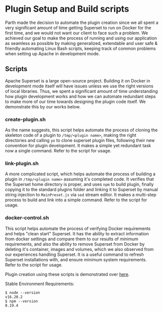 # Plugin Setup and Build scripts

Parth made the decision to automate the plugin creation since we all spent a very significant amount of time getting Superset to run on Docker for the first time, and we would not want our client to face such a problem. We achieved our goal to make the process of running and using our application as seamless as possible by making generalized, extendable and user safe & friendly automating Linux Bash scripts, keeping track of common problems when setting up Apache in development mode.

## Scripts

Apache Superset is a large open-source project. Building it on Docker in development mode itself will have issues unless we use the right versions of local libraries. Thus, we spent a significant amount of time understanding how plugin development works and how we can automate redundant steps to make more of our time towards designing the plugin code itself. We demonstrate this by our works below.

### create-plugin.sh

As the name suggests, this script helps automate the process of cloning the skeleton code of a plugin to `/tmp/<plugin name>`, making the right directories and calling `yo` to clone superset plugin files, following their new convention for plugin development. It makes a simple yet redundant task now a single command. Refer to the script for usage.

### link-plugin.sh

A more complicated script, which helps automate the process of building a plugin in `/tmp/<plugin name>` assuming it's completed code. It verifies that the Superset home directory is proper, and uses `npm` to build plugin, finally copying it to the standard plugins folder and linking it to Superset by manual string injection to `MainPreset.js` via `sed` stream editor. It makes a multi-step process to build and link into a simple command. Refer to the script for usage.

### docker-control.sh

This script helps automate the process of verifying Docker requirements and helps "clean start" Superset. It has the ability to extract information from docker settings and compare them to our results of minimum requirements, and also the ability to remove Superset from Docker by deleting it's container, images and volumes, which we also observed from our experiences handling Superset. It is a useful command to refresh Superset installations with, and ensure minimum system requirements. Refer to the script for usage.

Plugin creation using these scripts is demonstrated over [here](https://youtu.be/-FY_9Su2CcA).

Stable Environment Requirements:

```
$ node --version
v16.20.2
$ npm --version
8.19.4
```
